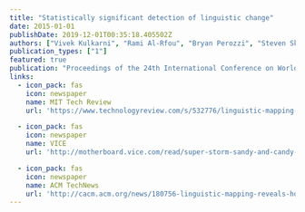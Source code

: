 ```yaml
---
title: "Statistically significant detection of linguistic change"
date: 2015-01-01
publishDate: 2019-12-01T00:35:18.405502Z
authors: ["Vivek Kulkarni", "Rami Al-Rfou", "Bryan Perozzi", "Steven Skiena"]
publication_types: ["1"]
featured: true
publication: "Proceedings of the 24th International Conference on World Wide Web"
links:
  - icon_pack: fas
    icon: newspaper
    name: MIT Tech Review
    url: 'https://www.technologyreview.com/s/532776/linguistic-mapping-reveals-how-word-meanings-sometimes-change-overnight/'

  - icon_pack: fas
    icon: newspaper
    name: VICE
    url: 'http://motherboard.vice.com/read/super-storm-sandy-and-candy-crush-have-changed-the-english-language'

  - icon_pack: fas
    icon: newspaper
    name: ACM TechNews
    url: 'http://cacm.acm.org/news/180756-linguistic-mapping-reveals-how-word-meanings-sometimes-change-overnight/fulltext'
---
```

